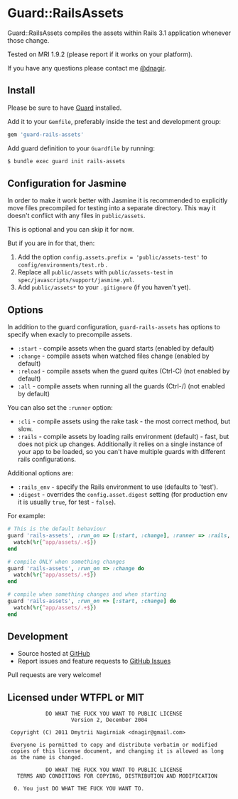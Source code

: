# Guard::RailsAssets


Guard::RailsAssets compiles the assets within Rails 3.1 application whenever those change.

Tested on MRI 1.9.2 (please report if it works on your platform).

If you have any questions please contact me [@dnagir](http://www.ApproachE.com).

## Install

Please be sure to have [Guard](https://github.com/guard/guard) installed.

Add it to your `Gemfile`, preferably inside the test and development group:

```ruby
gem 'guard-rails-assets'
```

Add guard definition to your `Guardfile` by running:

```bash
$ bundle exec guard init rails-assets
```

## Configuration for Jasmine
In order to make it work better with Jasmine it is recommended to explicitly move files precompiled for testing into a separate directory.
This way it doesn't conflict with any files in `public/assets`.

This is optional and you can skip it for now.

But if you are in for that, then:

1. Add the option `config.assets.prefix = 'public/assets-test'` to `config/environments/test.rb` .
2. Replace all `public/assets` with `public/assets-test` in `spec/javascripts/support/jasmine.yml`.
3. Add `public/assets*` to your `.gitignore` (if you haven't yet).


## Options

In addition to the guard configuration, `guard-rails-assets` has options to specify when exacly to precompile assets.

- `:start` - compile assets when the guard starts (enabled by default)
- `:change` - compile assets when watched files change (enabled by default)
- `:reload` - compile assets when the guard quites (Ctrl-C) (not enabled by default)
- `:all` - compile assets when running all the guards (Ctrl-/) (not enabled by default)

You can also set the `:runner` option:

- `:cli` - compile assets using the rake task - the most correct method, but slow.
- `:rails` - compile assets by loading rails environment (default) - fast, but does not pick up changes. Additionally it relies on a single instance of your app to be loaded, so you can't have multiple guards with different rails configurations.

Additional options are:

- `:rails_env` - specify the Rails environment to use (defaults to 'test').
- `:digest` - overrides the `config.asset.digest` setting (for production env it is usually `true`, for test - `false`).


For example:


```ruby
# This is the default behaviour
guard 'rails-assets', :run_on => [:start, :change], :runner => :rails, :rails_env => 'test' do
  watch(%r{^app/assets/.+$})
end

# compile ONLY when something changes
guard 'rails-assets', :run_on => :change do
  watch(%r{^app/assets/.+$})
end

# compile when something changes and when starting
guard 'rails-assets', :run_on => [:start, :change] do
  watch(%r{^app/assets/.+$})
end
```

## Development

- Source hosted at [GitHub](https://github.com/dnagir/guard-rails-assets)
- Report issues and feature requests to [GitHub Issues](https://github.com/dnagir/guard-rails-assets/issues)

Pull requests are very welcome!

## Licensed under WTFPL or MIT

```
            DO WHAT THE FUCK YOU WANT TO PUBLIC LICENSE
                    Version 2, December 2004

 Copyright (C) 2011 Dmytrii Nagirniak <dnagir@gmail.com>

 Everyone is permitted to copy and distribute verbatim or modified
 copies of this license document, and changing it is allowed as long
 as the name is changed.

            DO WHAT THE FUCK YOU WANT TO PUBLIC LICENSE
   TERMS AND CONDITIONS FOR COPYING, DISTRIBUTION AND MODIFICATION

  0. You just DO WHAT THE FUCK YOU WANT TO.
```
